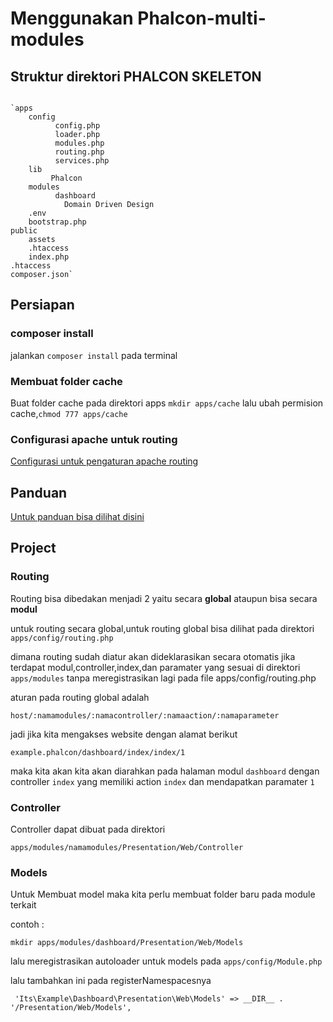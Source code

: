 # Menggunakan Phalcon-multi-modules
## Struktur direktori PHALCON SKELETON

```

`apps
    config
          config.php
          loader.php
          modules.php
          routing.php
          services.php
    lib
         Phalcon
    modules
          dashboard
            Domain Driven Design
    .env
    bootstrap.php
public
    assets
    .htaccess
    index.php
.htaccess
composer.json`

```

## Persiapan

### composer install
jalankan ```composer install``` pada terminal
### Membuat folder cache
Buat folder cache pada direktori apps
``` mkdir apps/cache ```
lalu ubah permision cache,```chmod 777 apps/cache```

### Configurasi apache untuk routing 
<a href="https://medium.com/@sendyivenyulian/cara-mengatasi-error-the-requested-url-was-not-found-apache2-di-linux-981a1b5b2e07">Configurasi untuk pengaturan apache routing</a>

## Panduan 
<a href="https://docs.google.com/document/d/1d7ENZ73SQklmw-sPChPGrMIjGeM-3qLXCtvXpPfXTS8/edit">Untuk panduan bisa dilihat disini</a>
## Project
### Routing
Routing bisa dibedakan menjadi 2 yaitu secara **global** ataupun bisa secara **modul**

untuk routing secara global,untuk routing global bisa dilihat pada direktori
```apps/config/routing.php```

dimana routing sudah diatur akan dideklarasikan secara otomatis jika terdapat modul,controller,index,dan paramater yang sesuai di direktori ```apps/modules``` tanpa meregistrasikan lagi pada file apps/config/routing.php

aturan pada routing global adalah 

```host/:namamodules/:namacontroller/:namaaction/:namaparameter```

jadi jika kita mengakses website dengan alamat berikut

```example.phalcon/dashboard/index/index/1```

maka kita akan kita akan diarahkan pada halaman modul ```dashboard``` dengan controller ```index``` yang memiliki action ```index``` dan mendapatkan paramater ```1```

### Controller
Controller dapat dibuat pada direktori

```apps/modules/namamodules/Presentation/Web/Controller```

### Models
Untuk Membuat model maka kita perlu membuat folder baru pada module terkait

contoh :

```mkdir apps/modules/dashboard/Presentation/Web/Models```

lalu meregistrasikan autoloader untuk models pada ```apps/config/Module.php```

lalu tambahkan ini pada registerNamespacesnya

``` 'Its\Example\Dashboard\Presentation\Web\Models' => __DIR__ . '/Presentation/Web/Models',```


